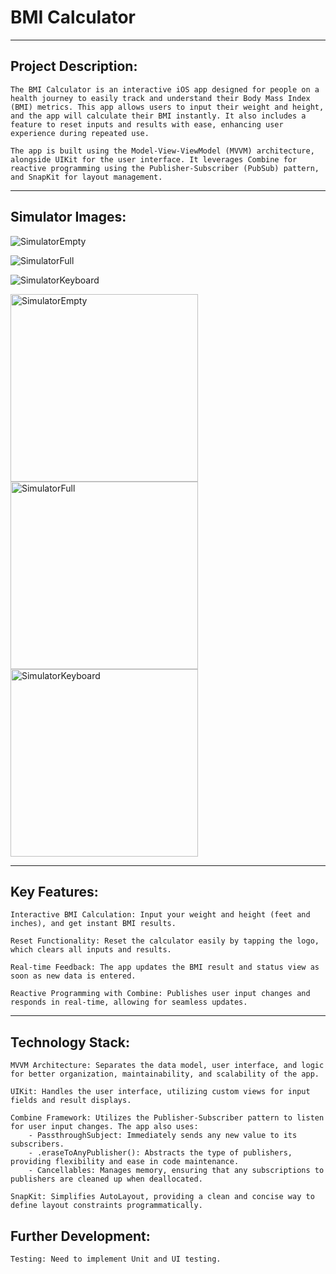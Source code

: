 # BMI Calculator

---

## Project Description:
    The BMI Calculator is an interactive iOS app designed for people on a health journey to easily track and understand their Body Mass Index (BMI) metrics. This app allows users to input their weight and height, and the app will calculate their BMI instantly. It also includes a feature to reset inputs and results with ease, enhancing user experience during repeated use.

    The app is built using the Model-View-ViewModel (MVVM) architecture, alongside UIKit for the user interface. It leverages Combine for reactive programming using the Publisher-Subscriber (PubSub) pattern, and SnapKit for layout management.

---

## Simulator Images:

![SimulatorEmpty](https://github.com/user-attachments/assets/dcd7d566-fdef-4261-b3ac-b671e1f3e4cf)

![SimulatorFull](https://github.com/user-attachments/assets/6cf13d30-ef18-4f6a-827f-70513dd9c01c)

![SimulatorKeyboard](https://github.com/user-attachments/assets/063228d9-319c-44ee-b656-93ae52e9ef7b)

<img src="https://github.com/user-attachments/assets/dcd7d566-fdef-4261-b3ac-b671e1f3e4cf" alt="SimulatorEmpty" width="300"/>

<img src="https://github.com/user-attachments/assets/6cf13d30-ef18-4f6a-827f-70513dd9c01c" alt="SimulatorFull" width="300"/>

<img src="https://github.com/user-attachments/assets/063228d9-319c-44ee-b656-93ae52e9ef7b" alt="SimulatorKeyboard" width="300"/>


---

## Key Features:
    Interactive BMI Calculation: Input your weight and height (feet and inches), and get instant BMI results.
    
    Reset Functionality: Reset the calculator easily by tapping the logo, which clears all inputs and results.
    
    Real-time Feedback: The app updates the BMI result and status view as soon as new data is entered.
    
    Reactive Programming with Combine: Publishes user input changes and responds in real-time, allowing for seamless updates.
    
---

## Technology Stack:
    MVVM Architecture: Separates the data model, user interface, and logic for better organization, maintainability, and scalability of the app.
    
    UIKit: Handles the user interface, utilizing custom views for input fields and result displays.

    Combine Framework: Utilizes the Publisher-Subscriber pattern to listen for user input changes. The app also uses:
        - PassthroughSubject: Immediately sends any new value to its subscribers.
        - .eraseToAnyPublisher(): Abstracts the type of publishers, providing flexibility and ease in code maintenance.
        - Cancellables: Manages memory, ensuring that any subscriptions to publishers are cleaned up when deallocated.

    SnapKit: Simplifies AutoLayout, providing a clean and concise way to define layout constraints programmatically.
    
    
## Further Development:
    Testing: Need to implement Unit and UI testing.
